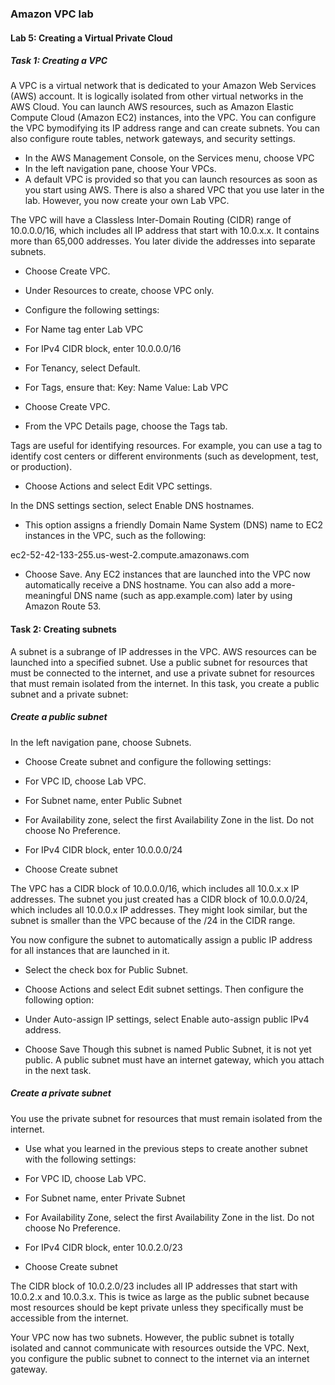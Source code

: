 ### Amazon VPC lab

####    Lab 5: Creating a Virtual Private Cloud

#####   Task 1: Creating a VPC
A VPC is a virtual network that is dedicated to your Amazon Web Services (AWS) account. It is logically isolated from other virtual networks in the AWS Cloud. You can launch AWS resources, such as Amazon Elastic Compute Cloud (Amazon EC2) instances, into the VPC. You can configure the VPC bymodifying its IP address range and can create subnets. You can also configure route tables, network gateways, and security settings.

+   In the AWS Management Console, on the Services  menu, choose VPC
+   In the left navigation pane, choose Your VPCs.
+   A default VPC is provided so that you can launch resources as soon as you start using AWS. There is also a shared VPC that you use later in the lab. However, you now create your own Lab VPC.

The VPC will have a Classless Inter-Domain Routing (CIDR) range of 10.0.0.0/16, which includes all IP address that start with 10.0.x.x. It contains more than 65,000 addresses. You later divide the addresses into separate subnets.
+   Choose Create VPC.

+   Under Resources to create, choose VPC only.
+   Configure the following settings:

+   For Name tag enter Lab VPC

+   For IPv4 CIDR block, enter 10.0.0.0/16

+   For Tenancy, select Default.

+  For Tags, ensure that:
Key: Name
Value: Lab VPC
+   Choose Create VPC.
+   From the VPC Details page, choose the Tags tab.

Tags are useful for identifying resources. For example, you can use a tag to identify cost centers or different environments (such as development, test, or production).
+   Choose Actions  and select Edit VPC settings.

In the DNS settings section, select  Enable DNS hostnames.
+   This option assigns a friendly Domain Name System (DNS) name to EC2 instances in the VPC, such as the following:

ec2-52-42-133-255.us-west-2.compute.amazonaws.com

+   Choose Save.
Any EC2 instances that are launched into the VPC now automatically receive a DNS hostname. You can also add a more-meaningful DNS name (such as app.example.com) later by using Amazon Route 53.

####    Task 2: Creating subnets
A subnet is a subrange of IP addresses in the VPC. AWS resources can be launched into a specified subnet. Use a public subnet for resources that must be connected to the internet, and use a private subnet for resources that must remain isolated from the internet.
In this task, you create a public subnet and a private subnet:
#####   Create a public subnet
In the left navigation pane, choose Subnets.

+   Choose Create subnet and configure the following settings:

+   For VPC ID, choose Lab VPC.

+   For Subnet name, enter Public Subnet
+   For Availability zone, select the first Availability Zone in the list. Do not choose No Preference.

+   For IPv4 CIDR block, enter 10.0.0.0/24

+   Choose Create subnet

The VPC has a CIDR block of 10.0.0.0/16, which includes all 10.0.x.x IP addresses. The subnet you just created has a CIDR block of 10.0.0.0/24, which includes all 10.0.0.x IP addresses. They might look similar, but the subnet is smaller than the VPC because of the /24 in the CIDR range.

You now configure the subnet to automatically assign a public IP address for all instances that are launched in it.

+   Select the check box for  Public Subnet.

+   Choose Actions  and select Edit subnet settings. Then configure the following option:

+   Under Auto-assign IP settings, select  Enable auto-assign public IPv4 address.
+   Choose Save
Though this subnet is named Public Subnet, it is not yet public. A public subnet must have an internet gateway, which you attach in the next task.

#####   Create a private subnet
You use the private subnet for resources that must remain isolated from the internet.

+   Use what you learned in the previous steps to create another subnet with the following settings:

+   For VPC ID, choose Lab VPC.

+   For Subnet name, enter Private Subnet

+   For Availability Zone, select the first Availability Zone in the list. Do not choose No Preference.

+   For IPv4 CIDR block, enter 10.0.2.0/23
+   Choose Create subnet

The CIDR block of 10.0.2.0/23 includes all IP addresses that start with 10.0.2.x and 10.0.3.x. This is twice as large as the public subnet because most resources should be kept private unless they specifically must be accessible from the internet.

Your VPC now has two subnets. However, the public subnet is totally isolated and cannot communicate with resources outside the VPC. Next, you configure the public subnet to connect to the internet via an internet gateway.
